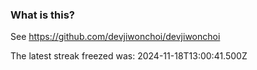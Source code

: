
### What is this?

See https://github.com/devjiwonchoi/devjiwonchoi

The latest streak freezed was: 2024-11-18T13:00:41.500Z
